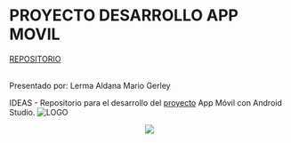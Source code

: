 # PROYECTO DESARROLLO APP MOVIL

 [REPOSITORIO](https://github.com/Mlermaa/App_Techdesk.git)

  
 <br>
  Presentado por: Lerma Aldana Mario Gerley
  <br>



 IDEAS - Repositorio para el desarrollo del [proyecto](https://github.com/Mlermaa/Proyecto_App_Movil/blob/main/docs/1.%20Ideas%20Proyecto.md)
  App Móvil con Android Studio.
  ![LOGO](https://github.com/Mlermaa/Proyecto_App_Movil/assets/114120562/be947d16-a5fb-443a-aa35-ac08e26b8462)
<p align="center">
  <img src="https://img.freepik.com/vector-gratis/ilustracion-concepto-aplicaciones-moviles_114360-690.jpg">
</p>
